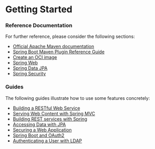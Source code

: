 # Getting Started

### Reference Documentation
For further reference, please consider the following sections:

* [Official Apache Maven documentation](https://maven.apache.org/guides/index.html)
* [Spring Boot Maven Plugin Reference Guide](https://docs.spring.io/spring-boot/docs/3.2.4-SNAPSHOT/maven-plugin/reference/html/)
* [Create an OCI image](https://docs.spring.io/spring-boot/docs/3.2.4-SNAPSHOT/maven-plugin/reference/html/#build-image)
* [Spring Web](https://docs.spring.io/spring-boot/docs/3.2.4-SNAPSHOT/reference/htmlsingle/index.html#web)
* [Spring Data JPA](https://docs.spring.io/spring-boot/docs/3.2.4-SNAPSHOT/reference/htmlsingle/index.html#data.sql.jpa-and-spring-data)
* [Spring Security](https://docs.spring.io/spring-boot/docs/3.2.4-SNAPSHOT/reference/htmlsingle/index.html#web.security)

### Guides
The following guides illustrate how to use some features concretely:

* [Building a RESTful Web Service](https://spring.io/guides/gs/rest-service/)
* [Serving Web Content with Spring MVC](https://spring.io/guides/gs/serving-web-content/)
* [Building REST services with Spring](https://spring.io/guides/tutorials/rest/)
* [Accessing Data with JPA](https://spring.io/guides/gs/accessing-data-jpa/)
* [Securing a Web Application](https://spring.io/guides/gs/securing-web/)
* [Spring Boot and OAuth2](https://spring.io/guides/tutorials/spring-boot-oauth2/)
* [Authenticating a User with LDAP](https://spring.io/guides/gs/authenticating-ldap/)

